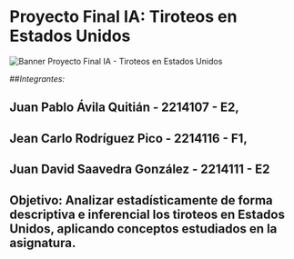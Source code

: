 # Proyecto Final IA: Tiroteos en Estados Unidos

![Banner Proyecto Final IA - Tiroteos en Estados Unidos](https://github.com/user-attachments/assets/df7fe30c-543a-44be-845a-20845a529a1e)

##*Integrantes:*

## **Juan Pablo Ávila Quitián - 2214107 - E2,**
## **Jean Carlo Rodríguez Pico - 2214116 - F1,**
## **Juan David Saavedra González - 2214111 - E2**


## **Objetivo:** Analizar estadísticamente de forma descriptiva e inferencial los tiroteos en Estados Unidos, aplicando conceptos estudiados en la asignatura.

